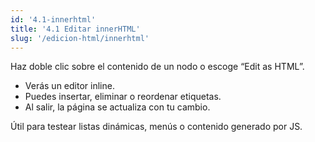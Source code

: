 ```yaml
---
id: '4.1-innerhtml'
title: '4.1 Editar innerHTML'
slug: '/edicion-html/innerhtml'
---
```


Haz doble clic sobre el contenido de un nodo o escoge “Edit as HTML”.

- Verás un editor inline.
- Puedes insertar, eliminar o reordenar etiquetas.
- Al salir, la página se actualiza con tu cambio.

Útil para testear listas dinámicas, menús o contenido generado por JS.